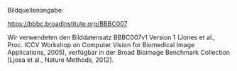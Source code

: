 Bildquellenangabe:

https://bbbc.broadinstitute.org/BBBC007

Wir verwendeten den Bilddatensatz BBBC007v1 Version 1 (Jones et al., Proc. ICCV Workshop on Computer Vision for Biomedical Image Applications, 2005), verfügbar in der Broad Bioimage Benchmark Collection [Ljosa et al., Nature Methods, 2012].